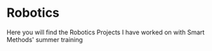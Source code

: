 # Robotics
Here you will find the Robotics Projects I have worked on with Smart Methods' summer training
